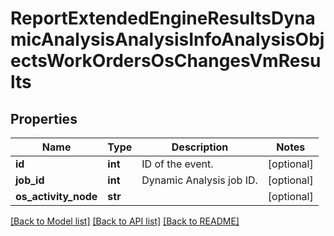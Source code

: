 # ReportExtendedEngineResultsDynamicAnalysisAnalysisInfoAnalysisObjectsWorkOrdersOsChangesVmResults

## Properties
Name | Type | Description | Notes
------------ | ------------- | ------------- | -------------
**id** | **int** | ID of the event. | [optional] 
**job_id** | **int** | Dynamic Analysis job ID. | [optional] 
**os_activity_node** | **str** |  | [optional] 

[[Back to Model list]](../README.md#documentation-for-models) [[Back to API list]](../README.md#documentation-for-api-endpoints) [[Back to README]](../README.md)


